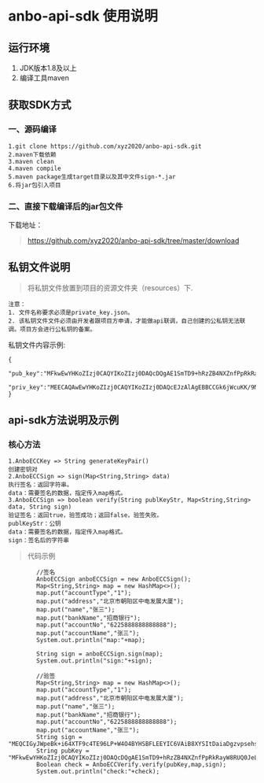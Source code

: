 # anbo-api-sdk 使用说明
## 运行环境
1. JDK版本1.8及以上
2. 编译工具maven

## 获取SDK方式
### 一、源码编译
    1.git clone https://github.com/xyz2020/anbo-api-sdk.git
    2.maven下载依赖
    3.maven clean 
    4.maven compile
    5.maven package生成target目录以及其中文件sign-*.jar
    6.将jar包引入项目

### 二、直接下载编译后的jar包文件
下载地址：
> https://github.com/xyz2020/anbo-api-sdk/tree/master/download

## 私钥文件说明
> 将私钥文件放置到项目的资源文件夹（resources）下.

    注意：
    1. 文件名称要求必须是private_key.json。
    2. 该私钥文件文件必须由开发者跟项目方申请，才能做api联调，自己创建的公私钥无法联调。项目方会进行公私钥的备案。

私钥文件内容示例:
```$xslt
{
	"pub_key":"MFkwEwYHKoZIzj0CAQYIKoZIzj0DAQcDQgAE1SmTD9+hRzZB4NXZnfPpRkRayW8RUQ0JeLAJEqap07C8MLe/jC4nP4b7SsNBfEzneZAdmn6gfXY7DwAXInBR6w==",
	"priv_key":"MEECAQAwEwYHKoZIzj0CAQYIKoZIzj0DAQcEJzAlAgEBBCCGk6jWcuKK/9N0M/CKEEGh84VGRlGV+sXct+i0IY09ng=="
}
```
## api-sdk方法说明及示例
### 核心方法
    1.AnboECCKey => String generateKeyPair()
    创建密钥对
    2.AnboECCSign => sign(Map<String,String> data)
    执行签名：返回字符串。
    data：需要签名的数据，指定传入map格式。
    3.AnboECCSign => boolean verify(String publKeyStr, Map<String,String> data, String sign)
    验证签名：返回true，验签成功；返回false，验签失败。
    publKeyStr：公钥
    data：需要签名的数据，指定传入map格式。
    sign：签名后的字符串
> 代码示例
```$java
        //签名
        AnboECCSign anboECCSign = new AnboECCSign();
        Map<String,String> map = new HashMap<>();
        map.put("accountType","1");
        map.put("address","北京市朝阳区中电发展大厦");
        map.put("name","张三");
        map.put("bankName","招商银行");
        map.put("accountNo","6225888888888888");
        map.put("accountName","张三");
        System.out.println("map:"+map);

        String sign = anboECCSign.sign(map);
        System.out.println("sign:"+sign);

```

```
        //验签
        Map<String,String> map = new HashMap<>();
        map.put("accountType","1");
        map.put("address","北京市朝阳区中电发展大厦");
        map.put("name","张三");
        map.put("bankName","招商银行");
        map.put("accountNo","6225888888888888");
        map.put("accountName","张三");
        String sign = "MEQCIGyJWpeBk+i64XTF9c4TE96LP+W4O4BYHSBFLEEYIC6VAiB8XYSItDaiaDgzvpsehs1RQ54l30h2YPYwF87Z5kC/nQ==";
        String pubKey = "MFkwEwYHKoZIzj0CAQYIKoZIzj0DAQcDQgAE1SmTD9+hRzZB4NXZnfPpRkRayW8RUQ0JeLAJEqap07C8MLe/jC4nP4b7SsNBfEzneZAdmn6gfXY7DwAXInBR6w==";
        Boolean check = AnboECCVerify.verify(pubKey,map,sign);
        System.out.println("check:"+check);
```